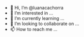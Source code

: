 - 👋 Hi, I’m @luanacachorra
- 👀 I’m interested in ...
- 🌱 I’m currently learning ...
- 💞️ I’m looking to collaborate on ...
- 📫 How to reach me ...

<!---
luanacachorra/luanacachorra is a ✨ special ✨ repository because its `README.md` (this file) appears on your GitHub profile.
You can click the Preview link to take a look at your changes.
--->
